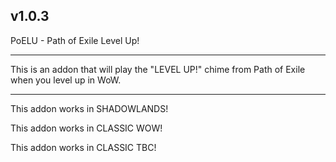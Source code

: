 v1.0.3
 ------------------------------

PoELU - Path of Exile Level Up!

 ------------------------------

This is an addon that will play the "LEVEL UP!" chime from Path of Exile when you level up in WoW.

 ------------------------------

This addon works in SHADOWLANDS!

This addon works in CLASSIC WOW!

This addon works in CLASSIC TBC!
